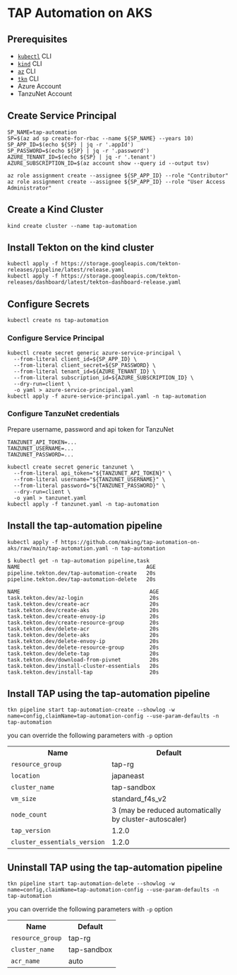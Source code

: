 # TAP Automation on AKS

## Prerequisites

* [`kubectl`](https://kubernetes.io/docs/tasks/tools/) CLI
* [`kind`](https://kind.sigs.k8s.io/docs/user/quick-start/#installation) CLI
* [`az`](https://docs.microsoft.com/en-us/cli/azure/install-azure-cli) CLI
* [`tkn`](https://tekton.dev/docs/cli/) CLI
* Azure Account
* TanzuNet Account

## Create Service Principal

```
SP_NAME=tap-automation                                                                              
SP=$(az ad sp create-for-rbac --name ${SP_NAME} --years 10)
SP_APP_ID=$(echo ${SP} | jq -r '.appId')
SP_PASSWORD=$(echo ${SP} | jq -r '.password')
AZURE_TENANT_ID=$(echo ${SP} | jq -r '.tenant')
AZURE_SUBSCRIPTION_ID=$(az account show --query id --output tsv)

az role assignment create --assignee ${SP_APP_ID} --role "Contributor"
az role assignment create --assignee ${SP_APP_ID} --role "User Access Administrator"
```

## Create a Kind Cluster

```
kind create cluster --name tap-automation
```

## Install Tekton on the kind cluster

```
kubectl apply -f https://storage.googleapis.com/tekton-releases/pipeline/latest/release.yaml
kubectl apply -f https://storage.googleapis.com/tekton-releases/dashboard/latest/tekton-dashboard-release.yaml
```

## Configure Secrets

```
kubectl create ns tap-automation
```

### Configure Service Principal

```
kubectl create secret generic azure-service-principal \
  --from-literal client_id=${SP_APP_ID} \
  --from-literal client_secret=${SP_PASSWORD} \
  --from-literal tenant_id=${AZURE_TENANT_ID} \
  --from-literal subscription_id=${AZURE_SUBSCRIPTION_ID} \
  --dry-run=client \
  -o yaml > azure-service-principal.yaml
kubectl apply -f azure-service-principal.yaml -n tap-automation
```

### Configure TanzuNet credentials

Prepare username, password and api token for TanzuNet

```
TANZUNET_API_TOKEN=...
TANZUNET_USERNAME=...
TANZUNET_PASSWORD=...

kubectl create secret generic tanzunet \
  --from-literal api_token="${TANZUNET_API_TOKEN}" \
  --from-literal username="${TANZUNET_USERNAME}" \
  --from-literal password="${TANZUNET_PASSWORD}" \
  --dry-run=client \
  -o yaml > tanzunet.yaml
kubectl apply -f tanzunet.yaml -n tap-automation
```

## Install the tap-automation pipeline

```
kubectl apply -f https://github.com/making/tap-automation-on-aks/raw/main/tap-automation.yaml -n tap-automation
```

```
$ kubectl get -n tap-automation pipeline,task
NAME                                        AGE
pipeline.tekton.dev/tap-automation-create   20s
pipeline.tekton.dev/tap-automation-delete   20s

NAME                                         AGE
task.tekton.dev/az-login                     20s
task.tekton.dev/create-acr                   20s
task.tekton.dev/create-aks                   20s
task.tekton.dev/create-envoy-ip              20s
task.tekton.dev/create-resource-group        20s
task.tekton.dev/delete-acr                   20s
task.tekton.dev/delete-aks                   20s
task.tekton.dev/delete-envoy-ip              20s
task.tekton.dev/delete-resource-group        20s
task.tekton.dev/delete-tap                   20s
task.tekton.dev/download-from-pivnet         20s
task.tekton.dev/install-cluster-essentials   20s
task.tekton.dev/install-tap                  20s
```

## Install TAP using the tap-automation pipeline

```
tkn pipeline start tap-automation-create --showlog -w name=config,claimName=tap-automation-config --use-param-defaults -n tap-automation
```

you can override the following parameters with `-p` option

<table>
<tr>
<th>
Name
</th>
<th>
Default
</th>
<tr>
<td>
<code>resource_group</code>
</td>
<td>
tap-rg
</td>
</tr>
<tr>
<td>
<code>location</code>
</td>
<td>
japaneast
</td>
</tr>
<tr>
<td>
<code>cluster_name</code>
</td>
<td>
tap-sandbox
</td>
</tr>
<tr>
<td>
<code>vm_size</code>
</td>
<td>
standard_f4s_v2
</td>
</tr>
<tr>
<td>
<code>node_count</code>
</td>
<td>
3 (may be reduced automatically by cluster-autoscaler)
</td>
</tr>
<tr>
<td>
<code>tap_version</code>
</td>
<td>
1.2.0
</td>
</tr>
<tr>
<td>
<code>cluster_essentials_version</code>
</td>
<td>
1.2.0
</td>
</tr>
</table>

## Uninstall TAP using the tap-automation pipeline

```
tkn pipeline start tap-automation-delete --showlog -w name=config,claimName=tap-automation-config --use-param-defaults -n tap-automation
```

you can override the following parameters with `-p` option

<table>
<tr>
<th>
Name
</th>
<th>
Default
</th>
<tr>
<td>
<code>resource_group</code>
</td>
<td>
tap-rg
</td>
</tr>
<tr>
<td>
<code>cluster_name</code>
</td>
<td>
tap-sandbox
</td>
</tr>
<tr>
<td>
<code>acr_name</code>
</td>
<td>
auto
</td>
</tr>
</table>